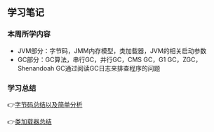 ## 学习笔记

### 本周所学内容

- JVM部分：字节码，JMM内存模型，类加载器，JVM的相关启动参数
- GC部分：GC算法，串行GC，并行GC，CMS GC，G1 GC，ZGC，Shenandoah GC通过阅读GC日志来排查程序的问题

### 学习总结

:point_right:[字节码总结以及简单分析](https://blog.csdn.net/qq_42799615/article/details/112353534)

:point_right:[类加载器总结](https://blog.csdn.net/qq_42799615/article/details/112549714)